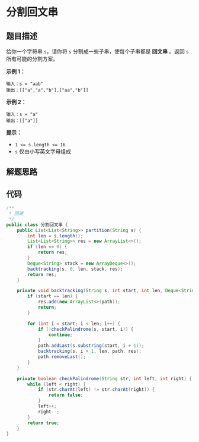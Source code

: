 # 分割回文串



## 题目描述

给你一个字符串 `s`，请你将 `s` 分割成一些子串，使每个子串都是 **回文串** 。返回 `s` 所有可能的分割方案。

 

**示例 1：**

```
输入：s = "aab"
输出：[["a","a","b"],["aa","b"]]
```

**示例 2：**

```
输入：s = "a"
输出：[["a"]]
```

 

**提示：**

- `1 <= s.length <= 16`
- `s` 仅由小写英文字母组成



## 解题思路



## 代码

```java
/**
 * 回溯
 */
public class 分割回文串 {
    public List<List<String>> partition(String s) {
        int len = s.length();
        List<List<String>> res = new ArrayList<>();
        if (len == 0) {
            return res;
        }
        Deque<String> stack = new ArrayDeque<>();
        backtracking(s, 0, len, stack, res);
        return res;
    }

    private void backtracking(String s, int start, int len, Deque<String> path, List<List<String>> res) {
        if (start == len) {
            res.add(new ArrayList<>(path));
            return;
        }

        for (int i = start; i < len; i++) {
            if (!checkPalindrome(s, start, i)) {
                continue;
            }
            path.addLast(s.substring(start, i + 1));
            backtracking(s, i + 1, len, path, res);
            path.removeLast();
        }
    }

    private boolean checkPalindrome(String str, int left, int right) {
        while (left < right) {
            if (str.charAt(left) != str.charAt(right)) {
                return false;
            }
            left++;
            right--;
        }
        return true;
    }
}
```

